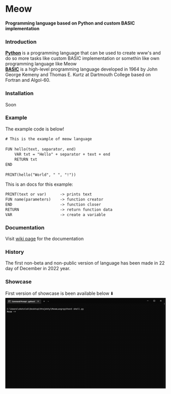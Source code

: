 # Meow

**Programming language based on Python and custom BASIC implementation**



### Introduction

**[Python](https://python.org)** is a programming language that can be used to create www's and do so more tasks like custom BASIC implementation or somethin like own programming language like Meow
<br>
**[BASIC](https://en.wikipedia.org/wiki/BASIC)** is a high-level programming language developed in 1964 by John George Kemeny and Thomas E. Kurtz at Dartmouth College based on Fortran and Algol-60.

### Installation

Soon

### Example

The example code is below!
```
# This is the example of meow language

FUN hello(text, separator, end)
    VAR txt = "Hello" + separator + text + end
    RETURN txt
END

PRINT(hello("World", " ", "!"))
```

This is an docs for this example:
```
PRINT(text or var)      -> prints text
FUN name(parameters)    -> function creator
END                     -> function closer
RETURN                  -> return function data
VAR                     -> create a variable
```

### Documentation

Visit [wiki page](https://github.com/xKotelek/MeowLang/wiki) for the documentation

### History

The first non-beta and non-public version of language has been made in 22 day of December in 2022 year.

### Showcase

First version of showcase is been available below ⬇️
<img src="showcase.gif" alt="Showcase">
